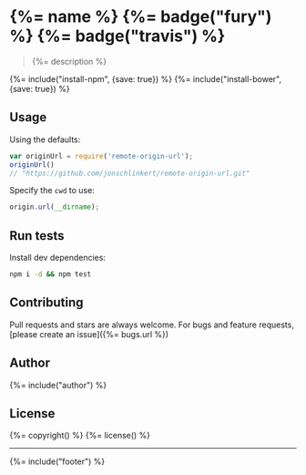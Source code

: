 # {%= name %} {%= badge("fury") %} {%= badge("travis") %}

> {%= description %}

{%= include("install-npm", {save: true}) %}
{%= include("install-bower", {save: true}) %}

## Usage

Using the defaults:

```js
var originUrl = require('remote-origin-url');
originUrl()
// "https://github.com/jonschlinkert/remote-origin-url.git"
```

Specify the `cwd` to use:

```js
origin.url(__dirname);
```


## Run tests

Install dev dependencies:

```bash
npm i -d && npm test
```

## Contributing
Pull requests and stars are always welcome. For bugs and feature requests, [please create an issue]({%= bugs.url %})

## Author
{%= include("author") %}

## License
{%= copyright() %}
{%= license() %}

***

{%= include("footer") %}
